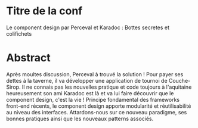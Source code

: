 Titre de la conf
===
Le component design par Perceval et Karadoc : Bottes secretes et colifichets

Abstract
===
Après moultes discussion, Perceval à trouvé la solution ! 
Pour payer ses dettes à la taverne, il va développer une application de tournoi de Couche-Sirop. 
Il ne connais pas les nouvelles pratique et code toujours à l'aquitaine heureusement son ami Karadoc est là 
et va lui faire découvrir que le component design, c'est la vie !
Principe fondamental des frameworks front-end récents, le component design apporte modularité et réutilisabilité au niveau des interfaces. Attardons-nous sur ce nouveau paradigme, ses bonnes pratiques ainsi que les nouveaux patterns associés.
